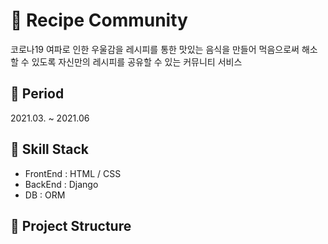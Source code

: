 # 📌 Recipe Community

코로나19 여파로 인한 우울감을 레시피를 통한 맛있는 음식을 만들어 먹음으로써 해소할 수 있도록 자신만의 레시피를 공유할 수 있는 커뮤니티 서비스

## 📌 Period

2021.03. ~ 2021.06

## 📌 Skill Stack

- FrontEnd : HTML / CSS
- BackEnd : Django
- DB : ORM

## 📌 Project Structure
